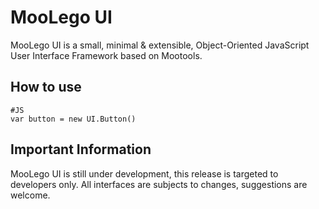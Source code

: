 MooLego UI
==========

MooLego UI is a small, minimal & extensible, Object-Oriented JavaScript User Interface Framework based on Mootools.

How to use
----------

	#JS
	var button = new UI.Button()

Important Information
---------------------

MooLego UI is still under development, this release is targeted to developers only.
All interfaces are subjects to changes, suggestions are welcome.